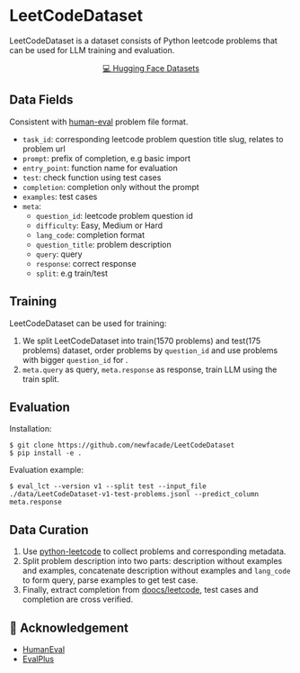 # LeetCodeDataset

LeetCodeDataset is a dataset consists of Python leetcode problems that can be used for LLM training and evaluation.

<p align="center">
    <a href="https://huggingface.co/datasets/newfacade/LeetCodeDataset">💻 Hugging Face Datasets</a>
</p>

## Data Fields

Consistent with [human-eval](https://github.com/openai/human-eval) problem file format.

- `task_id`: corresponding leetcode problem question title slug, relates to problem url
- `prompt`: prefix of completion, e.g basic import
- `entry_point`: function name for evaluation
- `test`: check function using test cases
- `completion`: completion only without the prompt
- `examples`: test cases
- `meta`:
    - `question_id`: leetcode problem question id
    - `difficulty`: Easy, Medium or Hard
    - `lang_code`: completion format
    - `question_title`: problem description
    - `query`: query
    - `response`: correct response
    - `split`: e.g train/test

## Training

LeetCodeDataset can be used for training:

1. We split LeetCodeDataset into train(1570 problems) and test(175 problems) dataset, order problems by `question_id` and use problems with bigger `question_id` for .
2. `meta.query` as query, `meta.response` as response, train LLM using the train split.

## Evaluation

Installation:

```
$ git clone https://github.com/newfacade/LeetCodeDataset
$ pip install -e .
```

Evaluation example:

```
$ eval_lct --version v1 --split test --input_file ./data/LeetCodeDataset-v1-test-problems.jsonl --predict_column meta.response
```

## Data Curation

1. Use [python-leetcode](https://github.com/fspv/python-leetcode) to collect problems and corresponding metadata.
2. Split problem description into two parts: description without examples and examples, concatenate description without examples and `lang_code` to form query, parse examples to get test case.
3. Finally, extract completion from [doocs/leetcode](https://github.com/doocs/leetcode), test cases and completion are cross verified.

## 🙏 Acknowledgement

- [HumanEval](https://github.com/openai/human-eval)
- [EvalPlus](https://github.com/evalplus/evalplus)
